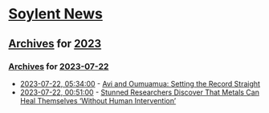 # [Soylent News](../../../README.md)

## [Archives](../../index.md) for [2023](../index.md)

### [Archives](../../index.md) for [2023-07-22](index.md)

* [2023-07-22, 05:34:00](https://soylentnews.org/article.pl?sid=23/07/21/0956213&from=rss) - [Avi and Oumuamua: Setting the Record Straight](https://soylentnews.org/article.pl?sid=23/07/21/0956213&from=rss)
* [2023-07-22, 00:51:00](https://soylentnews.org/article.pl?sid=23/07/21/0953221&from=rss) - [Stunned Researchers Discover That Metals Can Heal Themselves ‘Without Human Intervention’](https://soylentnews.org/article.pl?sid=23/07/21/0953221&from=rss)
